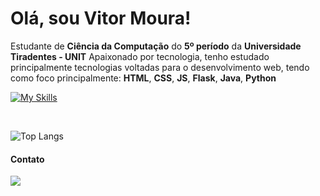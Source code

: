# Olá, sou Vitor Moura!

Estudante de **Ciência da Computação** do **5º período** da **Universidade Tiradentes - UNIT**
Apaixonado por tecnologia, tenho estudado principalmente tecnologias voltadas para o desenvolvimento
web, tendo como foco principalmente:
**HTML**, **CSS**, **JS**, **Flask**, **Java**, **Python**

[![My Skills](https://skillicons.dev/icons?i=js,react,html,css,flask,python,java,sqlite)](https://skillicons.dev)

<br/>

![Top Langs](https://github-readme-stats.vercel.app/api/top-langs/?username=vitormours&hide_progress=false)
#### Contato

<a href="https://www.linkedin.com/in/joão-vitor-rezende-moura"><img src="https://img.shields.io/badge/LinkedIn-0077B5?style=for-the-badge&logo=linkedin&logoColor=white" target="_blank"></a>

